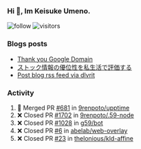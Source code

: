 ### Hi 👋, Im Keisuke Umeno.

<!--
**9renpoto/9renpoto** is a ✨ _special_ ✨ repository because its `README.md` (this file) appears on your GitHub profile.

Here are some ideas to get you started:

- 🔭 I’m currently working on ...
- 🌱 I’m currently learning ...
- 👯 I’m looking to collaborate on ...
- 🤔 I’m looking for help with ...
- 💬 Ask me about ...
- 📫 How to reach me: ...
- 😄 Pronouns: ...
- ⚡ Fun fact: ...
-->

![follow](https://img.shields.io/github/followers/9renpoto?label=Follow&style=social)
![visitors](https://komarev.com/ghpvc/?username=9renpoto&label=Profile%20views&color=0e75b6&style=flat)

### Blogs posts

<!-- BLOG-POST-LIST:START -->
- [Thank you Google Domain](https://9renpoto.win/entry/2023/07/08/new-domain)
- [ストック情報の優位性を私生活で評価する](https://9renpoto.win/entry/2023/05/28/stock)
- [Post blog rss feed via dlvrit](https://9renpoto.win/entry/2023/05/21/twitter-post)
<!-- BLOG-POST-LIST:END -->

### Activity

<!--START_SECTION:activity-->
1. 🎉 Merged PR [#681](https://github.com/9renpoto/upptime/pull/681) in [9renpoto/upptime](https://github.com/9renpoto/upptime)
2. ❌ Closed PR [#1702](https://github.com/9renpoto/.59-node/pull/1702) in [9renpoto/.59-node](https://github.com/9renpoto/.59-node)
3. ❌ Closed PR [#1028](https://github.com/g59/bot/pull/1028) in [g59/bot](https://github.com/g59/bot)
4. ❌ Closed PR [#6](https://github.com/abelab/web-overlay/pull/6) in [abelab/web-overlay](https://github.com/abelab/web-overlay)
5. ❌ Closed PR [#23](https://github.com/thelonious/kld-affine/pull/23) in [thelonious/kld-affine](https://github.com/thelonious/kld-affine)
<!--END_SECTION:activity-->

<!--START_SECTION:waka-->
<!--END_SECTION:waka-->
